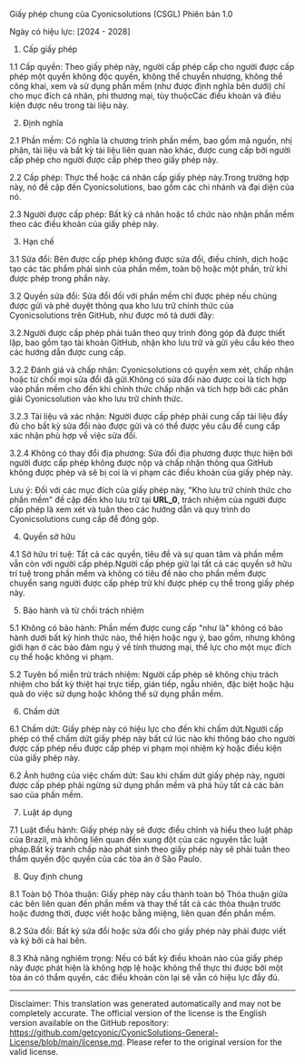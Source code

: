 Giấy phép chung của Cyonicsolutions (CSGL)
Phiên bản 1.0

Ngày có hiệu lực: [2024 - 2028]

1. Cấp giấy phép

1.1 Cấp quyền: Theo giấy phép này, người cấp phép cấp cho người được cấp phép một quyền không độc quyền, không thể chuyển nhượng, không thể công khai, xem và sử dụng phần mềm (như được định nghĩa bên dưới) chỉ cho mục đích cá nhân, phi thương mại, tùy thuộcCác điều khoản và điều kiện được nêu trong tài liệu này.

2. Định nghĩa

2.1 Phần mềm: Có nghĩa là chương trình phần mềm, bao gồm mã nguồn, nhị phân, tài liệu và bất kỳ tài liệu liên quan nào khác, được cung cấp bởi người cấp phép cho người được cấp phép theo giấy phép này.

2.2 Cấp phép: Thực thể hoặc cá nhân cấp giấy phép này.Trong trường hợp này, nó đề cập đến Cyonicsolutions, bao gồm các chi nhánh và đại diện của nó.

2.3 Người được cấp phép: Bất kỳ cá nhân hoặc tổ chức nào nhận phần mềm theo các điều khoản của giấy phép này.

3. Hạn chế

3.1 Sửa đổi: Bên được cấp phép không được sửa đổi, điều chỉnh, dịch hoặc tạo các tác phẩm phái sinh của phần mềm, toàn bộ hoặc một phần, trừ khi được phép trong phần này.

3.2 Quyền sửa đổi: Sửa đổi đối với phần mềm chỉ được phép nếu chúng được gửi và phê duyệt thông qua kho lưu trữ chính thức của Cyonicsolutions trên GitHub, như được mô tả dưới đây:

3.2.Người được cấp phép phải tuân theo quy trình đóng góp đã được thiết lập, bao gồm tạo tài khoản GitHub, nhận kho lưu trữ và gửi yêu cầu kéo theo các hướng dẫn được cung cấp.

3.2.2 Đánh giá và chấp nhận: Cyonicsolutions có quyền xem xét, chấp nhận hoặc từ chối mọi sửa đổi đã gửi.Không có sửa đổi nào được coi là tích hợp vào phần mềm cho đến khi chính thức chấp nhận và tích hợp bởi các phân giải Cyonicsolution vào kho lưu trữ chính thức.

3.2.3 Tài liệu và xác nhận: Người được cấp phép phải cung cấp tài liệu đầy đủ cho bất kỳ sửa đổi nào được gửi và có thể được yêu cầu để cung cấp xác nhận phù hợp về việc sửa đổi.

3.2.4 Không có thay đổi địa phương: Sửa đổi địa phương được thực hiện bởi người được cấp phép không được nộp và chấp nhận thông qua GitHub không được phép và sẽ bị coi là vi phạm các điều khoản của giấy phép này.

Lưu ý: Đối với các mục đích của giấy phép này, "Kho lưu trữ chính thức cho phần mềm" đề cập đến kho lưu trữ tại __URL_0__, trách nhiệm của người được cấp phép là xem xét và tuân theo các hướng dẫn và quy trình do Cyonicsolutions cung cấp để đóng góp.

4. Quyền sở hữu

4.1 Sở hữu trí tuệ: Tất cả các quyền, tiêu đề và sự quan tâm và phần mềm vẫn còn với người cấp phép.Người cấp phép giữ lại tất cả các quyền sở hữu trí tuệ trong phần mềm và không có tiêu đề nào cho phần mềm được chuyển sang người được cấp phép trừ khi được phép cụ thể trong giấy phép này.

5. Bảo hành và từ chối trách nhiệm

5.1 Không có bảo hành: Phần mềm được cung cấp "như là" không có bảo hành dưới bất kỳ hình thức nào, thể hiện hoặc ngụ ý, bao gồm, nhưng không giới hạn ở các bảo đảm ngụ ý về tính thương mại, thể lực cho một mục đích cụ thể hoặc không vi phạm.

5.2 Tuyên bố miễn trừ trách nhiệm: Người cấp phép sẽ không chịu trách nhiệm cho bất kỳ thiệt hại trực tiếp, gián tiếp, ngẫu nhiên, đặc biệt hoặc hậu quả do việc sử dụng hoặc không thể sử dụng phần mềm.

6. Chấm dứt

6.1 Chấm dứt: Giấy phép này có hiệu lực cho đến khi chấm dứt.Người cấp phép có thể chấm dứt giấy phép này bất cứ lúc nào khi thông báo cho người được cấp phép nếu được cấp phép vi phạm mọi nhiệm kỳ hoặc điều kiện của giấy phép này.

6.2 Ảnh hưởng của việc chấm dứt: Sau khi chấm dứt giấy phép này, người được cấp phép phải ngừng sử dụng phần mềm và phá hủy tất cả các bản sao của phần mềm.

7. Luật áp dụng

7.1 Luật điều hành: Giấy phép này sẽ được điều chỉnh và hiểu theo luật pháp của Brazil, mà không liên quan đến xung đột của các nguyên tắc luật pháp.Bất kỳ tranh chấp nào phát sinh theo giấy phép này sẽ phải tuân theo thẩm quyền độc quyền của các tòa án ở São Paulo.

8. Quy định chung

8.1 Toàn bộ Thỏa thuận: Giấy phép này cấu thành toàn bộ Thỏa thuận giữa các bên liên quan đến phần mềm và thay thế tất cả các thỏa thuận trước hoặc đương thời, được viết hoặc bằng miệng, liên quan đến phần mềm.

8.2 Sửa đổi: Bất kỳ sửa đổi hoặc sửa đổi cho giấy phép này phải được viết và ký bởi cả hai bên.

8.3 Khả năng nghiêm trọng: Nếu có bất kỳ điều khoản nào của giấy phép này được phát hiện là không hợp lệ hoặc không thể thực thi được bởi một tòa án có thẩm quyền, các điều khoản còn lại sẽ vẫn có hiệu lực đầy đủ.

---
Disclaimer: This translation was generated automatically and may not be completely accurate. The official version of the license is the English version available on the GitHub repository: https://github.com/getcyonic/CyonicSolutions-General-License/blob/main/license.md. Please refer to the original version for the valid license.